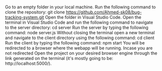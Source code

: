 Go to an empty folder in your local machine.
Run the following command to clone the repository: git clone https://github.com/Ahmed-sk08/bug-tracking-system.git
Open the folder in Visual Studio Code.
Open the terminal in Visual Studio Code and run the following command to navigate to the server directory: cd server
Run the server by typing the following command: node server.js
Without closing the terminal open a new terminal and navigate to the client directory using the following command: cd client
Run the client by typing the following command: npm start
You will be redirected to a browser where the webapp will be running.
Incase you are not redirected Open the project on your desired browser engine through the link generated on the terminal (it's mostly going to be: http://localhost:5000/).
